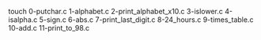 touch 0-putchar.c 1-alphabet.c 2-print_alphabet_x10.c 3-islower.c 4-isalpha.c 5-sign.c 6-abs.c 7-print_last_digit.c 8-24_hours.c 9-times_table.c 10-add.c 11-print_to_98.c
